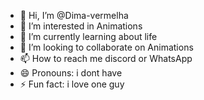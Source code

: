 - 👋 Hi, I’m @Dima-vermelha
- 👀 I’m interested in Animations 
- 🌱 I’m currently learning about life
- 💞️ I’m looking to collaborate on Animations 
- 📫 How to reach me discord or WhatsApp 
- 😄 Pronouns: i dont have
- ⚡ Fun fact: i love one guy

<!---
Dima-vermelha/Dima-vermelha is a ✨ special ✨ repository because its `README.md` (this file) appears on your GitHub profile.
You can click the Preview link to take a look at your changes.
--->
